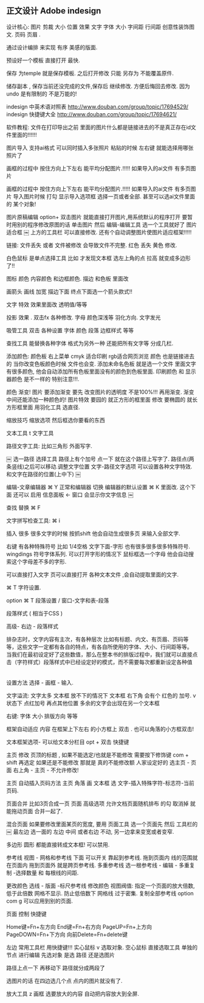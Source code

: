## 正文设计 Adobe indesign
设计核心:
图片 剪裁 大小 位置 效果
文字 字体 大小 字间距 行间距 
创意性装饰图文. 页码 页眉  .

通过设计编排 来实现  有序 美感的版面.




预设好一个模板 直接打开 最快.

保存 为temple 就是保存模板. 之后打开修改 只能 另存为 不能覆盖原件.

储存副本 , 保存当前还没完成的文件,保存后 继续修改.    方便后悔回去修改. 因为undo 是有限制的 不是万能的!

indesign 中英术语对照表        http://www.douban.com/group/topic/17694529/
indesign 快捷键大全               http://www.douban.com/group/topic/17694621/



软件教程:
文件在打印导出之前  里面的图片什么都是链接进去的不是真正存在id文件里面的!!!!!!

图片导入  支持ai格式 可以同时插入多张照片  粘贴的时候  左右键 就能选择用哪张照片了

画框的过程中 按住方向上下左右 能平均分配图片.!!!!!
如果导入的ai文件 有多页图片 

画框的过程中 按住方向上下左右 能平均分配图片.!!!!!
如果导入的ai文件 有多页图片  导入图片时候  打勾 显示导入选项框  选择一页或者全部. 甚至可以选ai文件里面的 某个对象!

图片原稿编辑 option+ 双击图片 就能直接打开图片,用系统默认的程序打开
 要暂时用别的程序修改原图的话   单击图片 然后 编辑-编辑工具 选一个工具就好了
图片 适合框   ￼     上方的工具栏 可以直接修改. 还有个自动调整图片使图片适应框架!!!!!



链接:  文件丢失 或者 文件被修改    会导致文件不完整.   红色 丢失  黄色 修改.


白色鼠标  是单点选择工具  比如 才发现文本框 选左上角的点 拉高 就变成多边形了!!

图标 颜色   内容颜色  和边框颜色.  描边 和色板 里面改

画箭头  画线 加宽 描边下面 终点下面选一个箭头款式!!



文字 特效   效果里面改  透明值/等等

 投影 效果 .  双击fx  各种修改.   字母 颜色深浅等 羽化方向. 文字发光 

吸管工具  双击 各种设置 字体 颜色 段落 边框样式 等等

查找工具  能替换各种字体 格式为另外一种    还能把所有文字等 分成几栏.

添加颜色:  颜色板 右上菜单  cmyk 适合印刷  rgb适合网页浏览
颜色  也是链接进去的 当你改变色板颜色时候 文件也会变.
添加未命名色板 就是选一个文件 里面文字有很多颜色, 他会自动添加所有色板里面没有的颜色到色板里面.
印刷颜色  和 显示器颜色 是不一样的  特别注意!!!.

颜色 渐变!
图片 要添加渐变 要先 改变图片的透明度 不是100%!!!  再用渐变.   渐变 中间还能添加一种颜色的! 
图片特效  要园的 就正方形的框里面 修改  要椭圆的 就长方形框里面 用羽化工具 选直径.


缩放技巧  缩放选项 然后框选你要看的东西


文本工具  t  文字工具

路径文字工具:   比如三角形 外面写字.


￼
选一路径 选择工具 路径上有个加号 点一下 就在这个路径上写字了. 
路径点(两条竖线)之后可以移动.调整文字位置
文字-路径文字选项 可以设置各种文字特效. 和文字在路径的位置(上中下)
￼


编辑-文章编辑器
⌘ Y   正常和编辑器 切换
编辑器的默认设置 ⌘ K 里面改.
这个下面  还可以 启用  信息面板 ← 窗口   会显示你文字信息
￼


查找 替换    ⌘ F 

文字拼写检查工具:  ⌘  i


插入 很多 很多文字的时候 按抓shift  他会自动生成很多页 来输入全部文字.


右键 有各种特殊符号  比如 1/4空格   文字下面-字形 也有很多很多很多特殊符号.  
wingdings 符号字体系列.   可以打开字形的情况下  鼠标框选一个字母 他会自动搜索这个字母差不多的字形.



可以直接打入文字 页可以直接打开 各种文本文件 ,会自动提取里面的文字.

⌘ T             字符设置.

option ⌘ T  段落设置     / 窗口-文字和表-段落

段落样式 ( 相当于CSS )

高级- 右边 - 段落样式

排杂志时，文字内容有主次，有各种层次
比如有标题、内文、有页眉、页码等等，这些文字一定都有各自的特点，有各自所使用的字体、大小、行间距等等。 
当我们在最初设定好了这些数值，那么在整本书的排版过程中，我们就可以直接点击（字符样式）段落样式中已经设定好的模式，而不需要每次都重新设定各种值
　　 

设置方法
选择 - 画框 - 输入.

文字溢流:   文字太多 文本框 放不下的情况下
文本框 右下角 会有个 红色的 加号.
v 状态下 点红加号 再点其他位置 多余的文字会出现在另一个文本框

右键:  字体 大小 排版方向 等等



框架自动适应 内容   在框架上下左右 的小方框上 双击 .       也可以角落的小方框双击!

文本框架选项- 可以给文本分栏目  opt  + 双击  快捷键  

主页 修改   页顶的标题 , 如果不能选定/也就是不能修改  需要按下修饰键  com + shift  再选定
如果还是不能修改 那就是 真的不能修改额 人家设定好的
选主页 - 页面 右上角 - 主页 - 不允许修改!

主页 自动插入页码方法
主页  角落 画  文本框  选 文字-插入特殊字符-标志符-当前页码.

页面合并 比如3页合成一页
页面 高级选项 允许文档页面随机排布 的勾 取消掉 就能拖动页面 合并一起了.




混合页面  如果要修改里面某页的宽度, 要用 页面工具 选一个页面先 
然后 工具栏的  ￼ 最左边 选一面的 左边 中间 或者右边 不动, 另一边拿来变宽或者变窄.


多边形 圆形 都能直接转成文本框!   可以禁用.

参考线
视图 - 网格和参考线 下面 可以开关 靠起到参考线.
拖到页面内  线的范围就在页面内
拖到页面外 就是跨页参考线.
多重参考线
选一根参考线 - 编辑 - 多重复制 -选择数量 和 每根线的间距.

更改颜色
选线 - 版面 -标尺参考线  修改颜色
视图阀值:
指定一个页面的放大倍数,低于此倍数 网格不显示. 防止低倍数下 网格线 过于密集.
复制全部参考线  option com g  可以应用到别的页面.

页面 控制 快捷键

Home键=Fn+左方向 
End键=Fn+右方向 
PageUP=Fn+上方向 
PageDOWN=Fn+下方向 
向前Delete=Fn+delete键


左边  常用工具栏   用快捷键!!!
实心鼠标  v  选取对象.
空心鼠标      直接选取工具 单独的节点 进行编辑
先选对象  是选 路径 还是选图片

路径上点一下 再移动下 路径就分成两段了

选图片的话 在四边选几个点 点内的图片就没有了.


放大工具  z
画框 选要放大的内容 自动把内容放大到全屏.




















